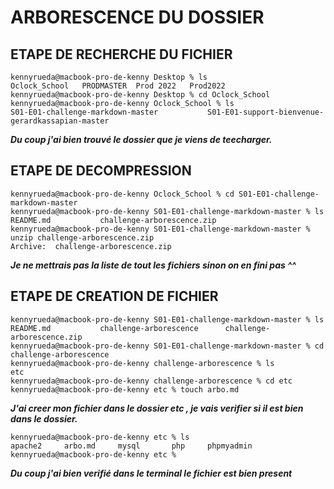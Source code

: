 # **ARBORESCENCE DU DOSSIER**



## **ETAPE DE RECHERCHE DU FICHIER**

```
kennyrueda@macbook-pro-de-kenny Desktop % ls
Oclock_School	PRODMASTER	Prod 2022	Prod2022
kennyrueda@macbook-pro-de-kenny Desktop % cd Oclock_School
kennyrueda@macbook-pro-de-kenny Oclock_School % ls
S01-E01-challenge-markdown-master			S01-E01-support-bienvenue-gerardkassapian-master
```
***_Du coup j'ai bien trouvé le dossier que je viens  de teecharger._***



## **ETAPE DE DECOMPRESSION**
```
kennyrueda@macbook-pro-de-kenny Oclock_School % cd S01-E01-challenge-markdown-master 
kennyrueda@macbook-pro-de-kenny S01-E01-challenge-markdown-master % ls
README.md			challenge-arborescence.zip
kennyrueda@macbook-pro-de-kenny S01-E01-challenge-markdown-master % unzip challenge-arborescence.zip 
Archive:  challenge-arborescence.zip
```
***_Je ne mettrais pas la liste de tout les fichiers sinon on en fini pas ^^_***


## **ETAPE DE CREATION DE FICHIER**

```
kennyrueda@macbook-pro-de-kenny S01-E01-challenge-markdown-master % ls
README.md			challenge-arborescence		challenge-arborescence.zip
kennyrueda@macbook-pro-de-kenny S01-E01-challenge-markdown-master % cd challenge-arborescence
kennyrueda@macbook-pro-de-kenny challenge-arborescence % ls
etc
kennyrueda@macbook-pro-de-kenny challenge-arborescence % cd etc
kennyrueda@macbook-pro-de-kenny etc % touch arbo.md
```

***_J'ai creer mon fichier dans le dossier etc , je vais verifier si il est bien dans le dossier._***


```
kennyrueda@macbook-pro-de-kenny etc % ls
apache2		arbo.md		mysql		php		phpmyadmin
kennyrueda@macbook-pro-de-kenny etc % 
```
**_Du coup j'ai bien verifié dans le terminal le fichier est bien present_**




